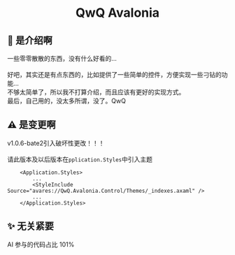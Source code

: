 # <p align="center"> QwQ Avalonia <p>
## 🎐 是介绍啊

一些零零散散的东西，没有什么好看的...
<br><br>
好吧，其实还是有点东西的，比如提供了一些简单的控件，方便实现一些刁钻的功能...</br>
不够太简单了，所以我不打算介绍，而且应该有更好的实现方式。</br>
最后，自己用的，没太多所谓，没了。QwQ

## ⚠️ 是变更啊

v1.0.6-bate2引入破坏性更改！！！
<br><br>
请此版本及以后版本在`pplication.Styles`中引入主题
````
    <Application.Styles>
        ... 
        <StyleInclude Source="avares://QwQ.Avalonia.Control/Themes/_indexes.axaml" />
        ...
    </Application.Styles>
````
## ✨ 无关紧要

AI 参与的代码占比 101%
